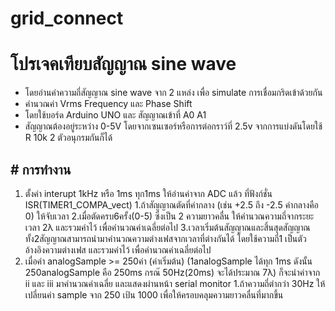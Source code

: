 # grid_connect
 
# โปรเจคเทียบสัญญาณ sine wave
- โดยอ่านค่าความถี่สัญญาณ sine wave จาก 2 แหล่ง เพื่อ simulate การเชื่อมกริดเข้าด้วยกัน
- คำนวณค่า Vrms Frequency และ Phase Shift 
- โดยใช้บอร์ด Arduino UNO และ สัญญาณเข้าที่ A0 A1
- สัญญาณต้องอยู่ระหว่าง 0-5V โดยจากเซนเซอร์หรือการต่อกราว์ที่ 2.5v จากการแบ่งดันโดยใช้ R 10k 2 ตัวอนุกรมกันก็ได้

## # การทำงาน
1. ตั้งค่า interupt 1kHz หรือ 1ms
ทุก1ms ให้อ่านค่าจาก ADC แล้ว ที่ฟังก์ชั่น ISR(TIMER1_COMPA_vect)
 1.ถ้าสัญญาณตัดที่ค่ากลาง (เช่น +2.5 ถึง -2.5 ค่ากลางคือ 0) ให้จับเวลา
 2.เมื่อตัดครบ6ครั้ง(0-5) ซึ่งเป็น 2 ความยาวคลื่น ให้คำนวณความถี่จากระยะเวลา 2λ และรวมค่าไว้ เพื่อคำนวณค่าเฉลี่ยต่อไป
 3.เวลาเริ่มต้นสัญญาณและสิ้นสุดสัญญาณ ทั้ง2สัญญาณสามารถนำมาคำนวณความต่างเฟสจากเวลาที่ต่างกันได้ โดยใช้ความถี่1 เป็นตัวอ้างอิงความต่างเฟส และรวมค่าไว้ เพื่อคำนวณค่าเฉลี่ยต่อไป
2. เมื่อค่า analogSample >= 250ค่า (ค่าเริ่มต้น)  (1analogSample ได้ทุก 1ms ดังนั้น 250analogSample คือ 250ms  กรณ๊ 50Hz(20ms) จะได้ประมาณ 7λ) ก็จะนำค่าจาก ii และ iii มาคำนวณค่าเฉลี่ย และแสดงผ่านหน้า serial monitor
 1.ถ้าความถี่ตำกว่า 30Hz ให้เปลี่ยนค่า sample จาก 250 เป้น 1000 เพื่อให้ครอบคลุมความยาวคลื่นที่มากขึ้น